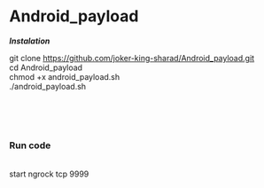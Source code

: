 # Android_payload

<i><b> Instalation </b></i><br>

git clone https://github.com/joker-king-sharad/Android_payload.git
<br>cd Android_payload <br>
chmod +x android_payload.sh
<br>./android_payload.sh


<br>
<br>
<br>
<h3>Run code</h3><br>
start ngrock tcp 9999

<br>


